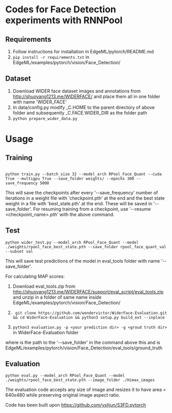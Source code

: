 # Codes for Face Detection experiments with RNNPool
## Requirements
1. Follow instructions for installation in EdgeML/pytorch/README.md
1. ``` pip install -r requirements.txt ``` in EdgeML/examples/pytorch/vision/Face_Detection/

## Dataset
1. Download WIDER face dataset images and annotations from http://shuoyang1213.me/WIDERFACE/ and place them all in one folder with name 'WIDER_FACE'
2. In data/config.py modify _C.HOME to the parent directory of above folder and subsequently _C.FACE.WIDER_DIR as the folder path 
3. ``` python prepare_wider_data.py ```



# Usage
## Training

```shell

python train.py --batch_size 32 --model_arch RPool_Face_Quant --cuda True --multigpu True --save_folder weights/ --epochs 300 --save_frequency 5000 

```
This will save the checkpoints after every '--save_frequency' number of iterations in a weight file with 'checkpoint.pth' at the end and the best state weight in a file with 'best_state.pth' at the end. These will be saved in '--save_folder'. For resuming training from a checkpoint, use '--resume <checkpoint_name>.pth' with the above command.


## Test

```shell
python wider_test.py --model_arch RPool_Face_Quant --model ./weights/rpool_face_best_state.pth --save_folder rpool_face_quant_val --subset val
```
This will save test predictions of the model in eval_tools folder with name '--save_folder'. 

For calculating MAP scores:

1. Download eval_tools.zip from http://shuoyang1213.me/WIDERFACE/support/eval_script/eval_tools.zip and unzip in a folder of same name inside EdgeML/examples/pytorch/vision/Face_Detection/

2. ``` git clone https://github.com/wondervictor/WiderFace-Evaluation.git && cd WiderFace-Evaluation && python3 setup.py build_ext --inplace```

3. ```python3 evaluation.py -p <your prediction dir> -g <groud truth dir>``` in WiderFace-Evaluation folder

where <your prediction dir> is the path to the '--save_folder' in the command above this and <groud truth dir> is EdgeML/examples/pytorch/vision/Face_Detection/eval_tools/ground_truth


## Evaluation

```shell
python eval.py --model_arch RPool_Face_Quant --model ./weights/rpool_face_best_state.pth --image_folder ./Himax_images
```
The evaluation code accepts any size of image and resizes it to have area = 640x480 while preserving original image aspect ratio.

Code has been built upon https://github.com/yxlijun/S3FD.pytorch
